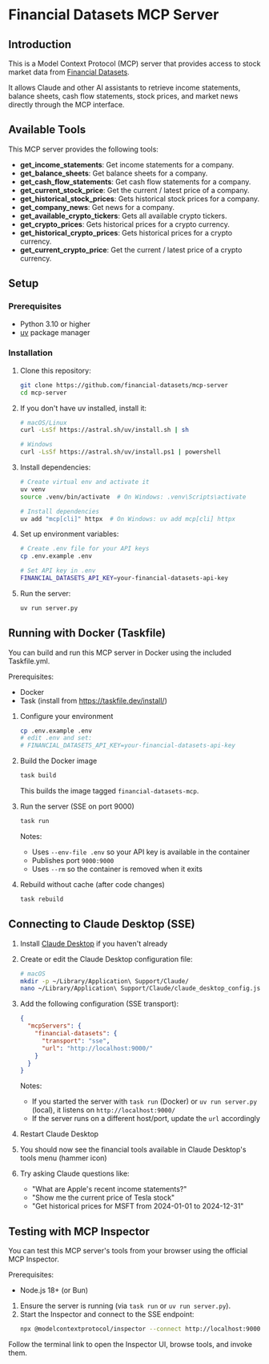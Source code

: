 # Financial Datasets MCP Server

## Introduction

This is a Model Context Protocol (MCP) server that provides access to stock market data from [Financial Datasets](https://www.financialdatasets.ai/). 

It allows Claude and other AI assistants to retrieve income statements, balance sheets, cash flow statements, stock prices, and market news directly through the MCP interface.

## Available Tools

This MCP server provides the following tools:
- **get_income_statements**: Get income statements for a company.
- **get_balance_sheets**: Get balance sheets for a company.
- **get_cash_flow_statements**: Get cash flow statements for a company.
- **get_current_stock_price**: Get the current / latest price of a company.
- **get_historical_stock_prices**: Gets historical stock prices for a company.
- **get_company_news**: Get news for a company.
- **get_available_crypto_tickers**: Gets all available crypto tickers.
- **get_crypto_prices**: Gets historical prices for a crypto currency.
- **get_historical_crypto_prices**: Gets historical prices for a crypto currency.
- **get_current_crypto_price**: Get the current / latest price of a crypto currency.

## Setup

### Prerequisites

- Python 3.10 or higher
- [uv](https://github.com/astral-sh/uv) package manager

### Installation

1. Clone this repository:
   ```bash
   git clone https://github.com/financial-datasets/mcp-server
   cd mcp-server
   ```

2. If you don't have uv installed, install it:
   ```bash
   # macOS/Linux
   curl -LsSf https://astral.sh/uv/install.sh | sh
   
   # Windows
   curl -LsSf https://astral.sh/uv/install.ps1 | powershell
   ```

3. Install dependencies:
   ```bash
   # Create virtual env and activate it
   uv venv
   source .venv/bin/activate  # On Windows: .venv\Scripts\activate
   
   # Install dependencies
   uv add "mcp[cli]" httpx  # On Windows: uv add mcp[cli] httpx

   ```

4. Set up environment variables:
   ```bash
   # Create .env file for your API keys
   cp .env.example .env

   # Set API key in .env
   FINANCIAL_DATASETS_API_KEY=your-financial-datasets-api-key
   ```

5. Run the server:
   ```bash
   uv run server.py
   ```

## Running with Docker (Taskfile)

You can build and run this MCP server in Docker using the included Taskfile.yml.

Prerequisites:
- Docker
- Task (install from https://taskfile.dev/install/)

1. Configure your environment
   ```bash
   cp .env.example .env
   # edit .env and set:
   # FINANCIAL_DATASETS_API_KEY=your-financial-datasets-api-key
   ```

2. Build the Docker image
   ```bash
   task build
   ```
   This builds the image tagged `financial-datasets-mcp`.

3. Run the server (SSE on port 9000)
   ```bash
   task run
   ```
   Notes:
   - Uses `--env-file .env` so your API key is available in the container
   - Publishes port `9000:9000`
   - Uses `--rm` so the container is removed when it exits

4. Rebuild without cache (after code changes)
   ```bash
   task rebuild
   ```

## Connecting to Claude Desktop (SSE)

1. Install [Claude Desktop](https://claude.ai/desktop) if you haven't already

2. Create or edit the Claude Desktop configuration file:
   ```bash
   # macOS
   mkdir -p ~/Library/Application\ Support/Claude/
   nano ~/Library/Application\ Support/Claude/claude_desktop_config.json
   ```

3. Add the following configuration (SSE transport):
   ```json
   {
     "mcpServers": {
       "financial-datasets": {
         "transport": "sse",
         "url": "http://localhost:9000/"
       }
     }
   }
   ```

   Notes:
   - If you started the server with `task run` (Docker) or `uv run server.py` (local), it listens on `http://localhost:9000/`
   - If the server runs on a different host/port, update the `url` accordingly

4. Restart Claude Desktop

5. You should now see the financial tools available in Claude Desktop's tools menu (hammer icon)

6. Try asking Claude questions like:
   - "What are Apple's recent income statements?"
   - "Show me the current price of Tesla stock"
   - "Get historical prices for MSFT from 2024-01-01 to 2024-12-31"

## Testing with MCP Inspector

You can test this MCP server's tools from your browser using the official MCP Inspector.

Prerequisites:
- Node.js 18+ (or Bun)

1. Ensure the server is running (via `task run` or `uv run server.py`).
2. Start the Inspector and connect to the SSE endpoint:
   ```bash
   npx @modelcontextprotocol/inspector --connect http://localhost:9000/
   ```

Follow the terminal link to open the Inspector UI, browse tools, and invoke them.
